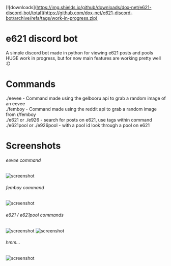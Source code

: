[![downloads](https://img.shields.io/github/downloads/dox-net/e621-discord-bot/total](https://github.com/dox-net/e621-discord-bot/archive/refs/tags/work-in-progress.zip)
# e621 discord bot
A simple discord bot made in python for viewing e621 posts and pools<br>
HUGE work in progress, but for now main features are working pretty well :D
# Commands
./eevee - Command made using the gelbooru api to grab a random image of an eevee<br>
./femboy - Command made using the reddit api to grab a random image from r/femboy<br>
./e621 or ./e926 - search for posts on e621, use tags within command<br>
./e621pool or ./e926pool - with a pool id look through a pool on e621<br>
# Screenshots
###### eevee command
![screenshot](https://cdn.discordapp.com/attachments/969259955620298822/970916769248215090/unknown.png)


###### femboy command<br>
![screenshot](https://cdn.discordapp.com/attachments/969259955620298822/970919842536374292/unknown.png)


###### e621 / e621pool commands<br>
![screenshot](https://cdn.discordapp.com/attachments/969259955620298822/970916850756108318/unknown.png)
![screenshot](https://cdn.discordapp.com/attachments/969259955620298822/970917191249711144/unknown.png)


###### hmm...<br>
![screenshot](https://cdn.discordapp.com/attachments/969259955620298822/970917514223710228/unknown.png)
